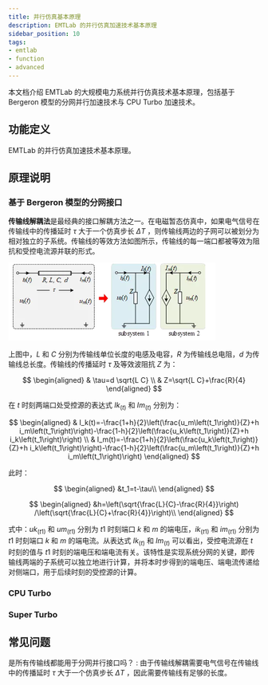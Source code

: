```yaml
---
title: 并行仿真基本原理
description: EMTLab 的并行仿真加速技术基本原理
sidebar_position: 10
tags:
- emtlab
- function
- advanced
---
```


本文档介绍 EMTLab 的大规模电力系统并行仿真技术基本原理，包括基于 Bergeron 模型的分网并行加速技术与 CPU Turbo 加速技术。

## 功能定义
EMTLab 的并行仿真加速技术基本原理。

## 原理说明

### 基于 Bergeron 模型的分网接口

**传输线解耦法**是最经典的接口解耦方法之一。在电磁暂态仿真中，如果电气信号在传输线中的传播延时 $τ$ 大于一个仿真步长 $ΔT$ ，则传输线两边的子网可以被划分为相对独立的子系统。传输线的等效方法如图所示，传输线的每一端口都被等效为阻抗和受控电流源并联的形式。

![基于传输线解耦法的网络划分方法](image.png)

上图中，$L$ 和 $C$ 分别为传输线单位长度的电感及电容，$R$ 为传输线总电阻，$d$ 为传输线总长度。传输线的传播延时 $τ$ 及等效波阻抗 $Z$ 为：

$$
\begin{aligned}
& \tau=d \sqrt{L C} \\
& Z=\sqrt{L C}+\frac{R}{4}
\end{aligned}
$$ 

在 $t$ 时刻两端口处受控源的表达式 $Ik_{(t)}$ 和 $Im_{(t)}$ 分别为：

$$
\begin{aligned}
& I_k(t)=-\frac{1+h}{2}\left(\frac{u_m\left(t_1\right)}{Z}+h i_m\left(t_1\right)\right)-\frac{1-h}{2}\left(\frac{u_k\left(t_1\right)}{Z}+h i_k\left(t_1\right)\right) \\
& I_m(t)=-\frac{1+h}{2}\left(\frac{u_k\left(t_1\right)}{Z}+h i_k\left(t_1\right)\right)-\frac{1-h}{2}\left(\frac{u_m\left(t_1\right)}{Z}+h i_m\left(t_1\right)\right)
\end{aligned}
$$

此时：

$$
\begin{aligned}
&t_1=t-\tau\\
\end{aligned}
$$

$$
\begin{aligned}
&h=\left(\sqrt{\frac{L}{C}-\frac{R}{4}}\right) /\left(\sqrt{\frac{L}{C}+\frac{R}{4}}\right)\\
\end{aligned}
$$

式中：$uk_{(t1)}$ 和 $um_{(t1)}$ 分别为 $t1$ 时刻端口 $k$ 和 $m$ 的端电压，$ik_{(t1)}$ 和 $im_{(t1)}$ 分别为 $t1$ 时刻端口 $k$ 和 $m$ 的端电流。从表达式 $Ik_{(t)}$ 和 $Im_{(t)}$ 可以看出，受控电流源在 $t$ 时刻的值与 $t1$ 时刻的端电压和端电流有关。该特性是实现系统分网的关键，即传输线两端的子系统可以独立地进行计算，并将本时步得到的端电压、端电流传递给对侧端口，用于后续时刻的受控源的计算。

### CPU Turbo

### Super Turbo

## 常见问题
是所有传输线都能用于分网并行接口吗？
:  由于传输线解耦需要电气信号在传输线中的传播延时 $τ$ 大于一个仿真步长 $ΔT$ ，因此需要传输线有足够的长度。
